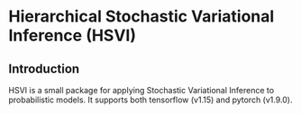 # Hierarchical Stochastic Variational Inference (HSVI)

## Introduction

HSVI is a small package for applying Stochastic Variational Inference to probabilistic models. It supports both tensorflow (v1.15) and pytorch (v1.9.0).



